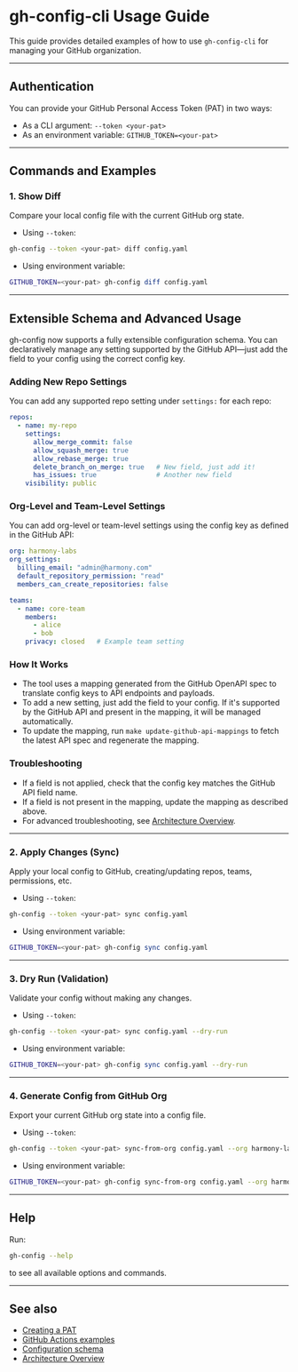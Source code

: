 # gh-config-cli Usage Guide

This guide provides detailed examples of how to use `gh-config-cli` for managing your GitHub organization.

---

## Authentication

You can provide your GitHub Personal Access Token (PAT) in two ways:

- As a CLI argument: `--token <your-pat>`
- As an environment variable: `GITHUB_TOKEN=<your-pat>`

---

## Commands and Examples

### 1. Show Diff

Compare your local config file with the current GitHub org state.

- Using `--token`:

```bash
gh-config --token <your-pat> diff config.yaml
```

- Using environment variable:

```bash
GITHUB_TOKEN=<your-pat> gh-config diff config.yaml
```

---

## Extensible Schema and Advanced Usage

gh-config now supports a fully extensible configuration schema. You can declaratively manage any setting supported by the GitHub API—just add the field to your config using the correct config key.

### Adding New Repo Settings

You can add any supported repo setting under `settings:` for each repo:

```yaml
repos:
  - name: my-repo
    settings:
      allow_merge_commit: false
      allow_squash_merge: true
      allow_rebase_merge: true
      delete_branch_on_merge: true   # New field, just add it!
      has_issues: true               # Another new field
    visibility: public
```

### Org-Level and Team-Level Settings

You can add org-level or team-level settings using the config key as defined in the GitHub API:

```yaml
org: harmony-labs
org_settings:
  billing_email: "admin@harmony.com"
  default_repository_permission: "read"
  members_can_create_repositories: false

teams:
  - name: core-team
    members:
      - alice
      - bob
    privacy: closed   # Example team setting
```

### How It Works

- The tool uses a mapping generated from the GitHub OpenAPI spec to translate config keys to API endpoints and payloads.
- To add a new setting, just add the field to your config. If it's supported by the GitHub API and present in the mapping, it will be managed automatically.
- To update the mapping, run `make update-github-api-mappings` to fetch the latest API spec and regenerate the mapping.

### Troubleshooting

- If a field is not applied, check that the config key matches the GitHub API field name.
- If a field is not present in the mapping, update the mapping as described above.
- For advanced troubleshooting, see [Architecture Overview](./architecture.md).

---

### 2. Apply Changes (Sync)

Apply your local config to GitHub, creating/updating repos, teams, permissions, etc.

- Using `--token`:

```bash
gh-config --token <your-pat> sync config.yaml
```

- Using environment variable:

```bash
GITHUB_TOKEN=<your-pat> gh-config sync config.yaml
```

---

### 3. Dry Run (Validation)

Validate your config without making any changes.

- Using `--token`:

```bash
gh-config --token <your-pat> sync config.yaml --dry-run
```

- Using environment variable:

```bash
GITHUB_TOKEN=<your-pat> gh-config sync config.yaml --dry-run
```

---

### 4. Generate Config from GitHub Org

Export your current GitHub org state into a config file.

- Using `--token`:

```bash
gh-config --token <your-pat> sync-from-org config.yaml --org harmony-labs
```

- Using environment variable:

```bash
GITHUB_TOKEN=<your-pat> gh-config sync-from-org config.yaml --org harmony-labs
```

---

## Help

Run:

```bash
gh-config --help
```

to see all available options and commands.

---

## See also

- [Creating a PAT](./pat-setup.md)
- [GitHub Actions examples](./ci-examples.md)
- [Configuration schema](../README.md#configuration)
- [Architecture Overview](./architecture.md)